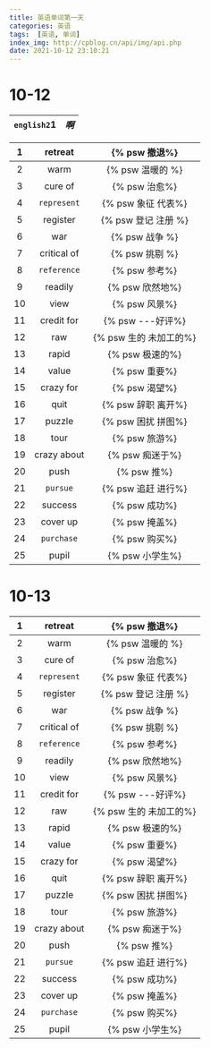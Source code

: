 ```yaml
---
title: 英语单词第一天
categories: 英语
tags:  [英语, 单词]
index_img: http://cpblog.cn/api/img/api.php
date: 2021-10-12 23:10:21
---
```




# 10-12

| `english2`1 | *啊* |
| ----------- | ---- |



|  1   |   retreat   |     {% psw 撤退%}      |
| :--: | :---------: | :--------------------: |
|  2   |    warm     |    {% psw 温暖的 %}    |
|  3   |   cure of   |     {% psw 治愈%}      |
|  4   | `represent` |   {% psw 象征 代表%}   |
|  5   |  register   |  {% psw 登记  注册 %}  |
|  6   |     war     |     {% psw 战争 %}     |
|  7   | critical of |     {% psw 挑剔 %}     |
|  8   | `reference` |     {% psw 参考%}      |
|  9   |   readily   |    {% psw 欣然地%}     |
|  10  |    view     |     {% psw 风景%}      |
|  11  | credit for  |    {% psw ---好评%}    |
|  12  |     raw     | {% psw 生的 未加工的%} |
|  13  |    rapid    |    {% psw 极速的%}     |
|  14  |    value    |     {% psw 重要%}      |
|  15  |  crazy for  |     {% psw 渴望%}      |
|  16  |    quit     |   {% psw 辞职 离开%}   |
|  17  |   puzzle    |   {% psw 困扰 拼图%}   |
|  18  |    tour     |     {% psw 旅游%}      |
|  19  | crazy about |    {% psw 痴迷于%}     |
|  20  |    push     |      {% psw 推%}       |
|  21  |  `pursue`   |   {% psw 追赶 进行%}   |
|  22  |   success   |     {% psw 成功%}      |
|  23  |  cover up   |     {% psw 掩盖%}      |
|  24  | `purchase`  |     {% psw 购买%}      |
|  25  |    pupil    |    {% psw 小学生%}     |



# 10-13

|  1   |   retreat   |     {% psw 撤退%}      |
| :--: | :---------: | :--------------------: |
|  2   |    warm     |    {% psw 温暖的 %}    |
|  3   |   cure of   |     {% psw 治愈%}      |
|  4   | `represent` |   {% psw 象征 代表%}   |
|  5   |  register   |  {% psw 登记  注册 %}  |
|  6   |     war     |     {% psw 战争 %}     |
|  7   | critical of |     {% psw 挑剔 %}     |
|  8   | `reference` |     {% psw 参考%}      |
|  9   |   readily   |    {% psw 欣然地%}     |
|  10  |    view     |     {% psw 风景%}      |
|  11  | credit for  |    {% psw ---好评%}    |
|  12  |     raw     | {% psw 生的 未加工的%} |
|  13  |    rapid    |    {% psw 极速的%}     |
|  14  |    value    |     {% psw 重要%}      |
|  15  |  crazy for  |     {% psw 渴望%}      |
|  16  |    quit     |   {% psw 辞职 离开%}   |
|  17  |   puzzle    |   {% psw 困扰 拼图%}   |
|  18  |    tour     |     {% psw 旅游%}      |
|  19  | crazy about |    {% psw 痴迷于%}     |
|  20  |    push     |      {% psw 推%}       |
|  21  |  `pursue`   |   {% psw 追赶 进行%}   |
|  22  |   success   |     {% psw 成功%}      |
|  23  |  cover up   |     {% psw 掩盖%}      |
|  24  | `purchase`  |     {% psw 购买%}      |
|  25  |    pupil    |    {% psw 小学生%}     |

